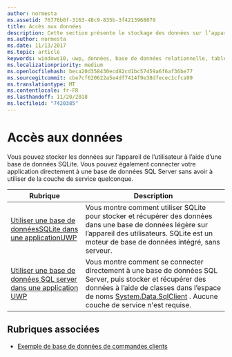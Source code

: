 ```yaml
---
author: normesta
ms.assetid: 76776b0f-3163-48c9-835b-3f4213968079
title: Accès aux données
description: Cette section présente le stockage des données sur l’appareil dans une base de données privée et l’utilisation du mappage relationnel objet dans les applications de plateforme Windows universelle (UWP).
ms.author: normesta
ms.date: 11/13/2017
ms.topic: article
keywords: windows10, uwp, données, base de données relationnelle, tables, sqlite
ms.localizationpriority: medium
ms.openlocfilehash: beca20d358430ecd82cd1bc57459a6f6af36be77
ms.sourcegitcommit: cbe7cf620622a5e4df7414f9e38dfecec1cfca99
ms.translationtype: MT
ms.contentlocale: fr-FR
ms.lasthandoff: 11/20/2018
ms.locfileid: "7420385"
---
```

# <a name="data-access"></a>Accès aux données

Vous pouvez stocker les données sur l’appareil de l’utilisateur à l’aide d’une base de données SQLite. Vous pouvez également connecter votre application directement à une base de données SQL Server sans avoir à utiliser de la couche de service quelconque.

| Rubrique | Description|
|-------|------------|
| [Utiliser une base de donnéesSQLite dans une applicationUWP](sqlite-databases.md) | Vous montre comment utiliser SQLite pour stocker et récupérer des données dans une base de données légère sur l’appareil des utilisateurs. SQLite est un moteur de base de données intégré, sans serveur. |
| [Utiliser une base de données SQL server dans une application UWP](sql-server-databases.md) | Vous montre comment se connecter directement à une base de données SQL Server, puis stocker et récupérer des données à l’aide de classes dans l’espace de noms [System.Data.SqlClient](https://msdn.microsoft.com/library/system.data.sqlclient.aspx) . Aucune couche de service n'est requise. |

## <a name="related-topics"></a>Rubriques associées

* [Exemple de base de données de commandes clients](https://github.com/Microsoft/Windows-appsample-customers-orders-database)
